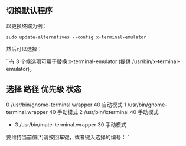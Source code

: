 切换默认程序
------------

以更换终端为例：

`sudo update-alternatives --config x-terminal-emulator`

然后可以选择：

`
有 3 个候选项可用于替换 x-terminal-emulator (提供 /usr/bin/x-terminal-emulator)。

  选择       路径                           优先级  状态
------------------------------------------------------------
  0            /usr/bin/gnome-terminal.wrapper   40        自动模式
  1            /usr/bin/gnome-terminal.wrapper   40        手动模式
  2            /usr/bin/lxterminal               40        手动模式
* 3            /usr/bin/mate-terminal.wrapper    30        手动模式

要维持当前值[*]请按回车键，或者键入选择的编号：
`

